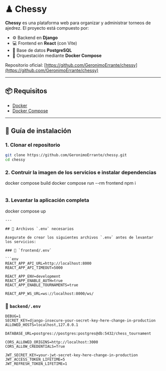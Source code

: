 # ♟ Chessy

**Chessy** es una plataforma web para organizar y administrar torneos de ajedrez. El proyecto está compuesto por:

- ⚙️ Backend en **Django**
- 💻 Frontend en **React** (con Vite)
- 🐘 Base de datos **PostgreSQL**
- 🐳 Orquestación mediante **Docker Compose**

Repositorio oficial: [https://github.com/GeronimoErrante/chessy](https://github.com/GeronimoErrante/chessy)

---

## 📦 Requisitos

- [Docker](https://www.docker.com/)
- [Docker Compose](https://docs.docker.com/compose/)

---

## 🚀 Guía de instalación

### 1. Clonar el repositorio

```bash
git clone https://github.com/GeronimoErrante/chessy.git
cd chessy

```
### 2. Contruir la imagen de los servicios e instalar dependencias
docker compose build
docker compose run --rm frontend npm i
```
```
### 3. Levantar la aplicación completa
docker compose up
```
---

## 🔐 Archivos `.env` necesarios

Asegurate de crear los siguientes archivos `.env` antes de levantar los servicios:

### 📁 `frontend/.env`

```env
REACT_APP_API_URL=http://localhost:8000
REACT_APP_API_TIMEOUT=5000

REACT_APP_ENV=development
REACT_APP_ENABLE_AUTH=true
REACT_APP_ENABLE_TOURNAMENTS=true

REACT_APP_WS_URL=ws://localhost:8000/ws/
```

### 📁 `backend/.env`

```env
DEBUG=1
SECRET_KEY=django-insecure-your-secret-key-here-change-in-production
ALLOWED_HOSTS=localhost,127.0.0.1

DATABASE_URL=postgres://postgres:postgres@db:5432/chess_tournament

CORS_ALLOWED_ORIGINS=http://localhost:3000
CORS_ALLOW_CREDENTIALS=True

JWT_SECRET_KEY=your-jwt-secret-key-here-change-in-production
JWT_ACCESS_TOKEN_LIFETIME=5
JWT_REFRESH_TOKEN_LIFETIME=1
```

